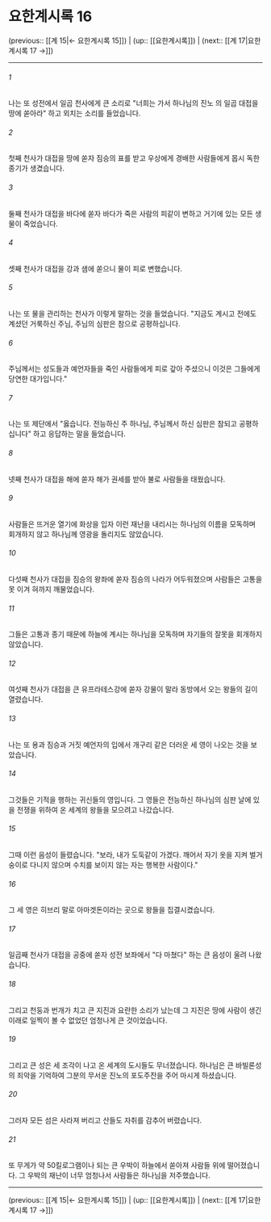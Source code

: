 # 요한계시록 16

(previous:: [[계 15|← 요한계시록 15]]) | (up:: [[요한계시록]]) | (next:: [[계 17|요한계시록 17 →]])

***




###### 1 

나는 또 성전에서 일곱 천사에게 큰 소리로 "너희는 가서 하나님의 진노 의 일곱 대접을 땅에 쏟아라" 하고 외치는 소리를 들었습니다. 



###### 2 

첫째 천사가 대접을 땅에 쏟자 짐승의 표를 받고 우상에게 경배한 사람들에게 몹시 독한 종기가 생겼습니다. 



###### 3 

둘째 천사가 대접을 바다에 쏟자 바다가 죽은 사람의 피같이 변하고 거기에 있는 모든 생물이 죽었습니다. 



###### 4 

셋째 천사가 대접을 강과 샘에 쏟으니 물이 피로 변했습니다. 



###### 5 

나는 또 물을 관리하는 천사가 이렇게 말하는 것을 들었습니다. "지금도 계시고 전에도 계셨던 거룩하신 주님, 주님의 심판은 참으로 공평하십니다. 



###### 6 

주님께서는 성도들과 예언자들을 죽인 사람들에게 피로 갚아 주셨으니 이것은 그들에게 당연한 대가입니다." 



###### 7 

나는 또 제단에서 "옳습니다. 전능하신 주 하나님, 주님께서 하신 심판은 참되고 공평하십니다" 하고 응답하는 말을 들었습니다. 



###### 8 

넷째 천사가 대접을 해에 쏟자 해가 권세를 받아 불로 사람들을 태웠습니다. 



###### 9 

사람들은 뜨거운 열기에 화상을 입자 이런 재난을 내리시는 하나님의 이름을 모독하며 회개하지 않고 하나님께 영광을 돌리지도 않았습니다. 



###### 10 

다섯째 천사가 대접을 짐승의 왕좌에 쏟자 짐승의 나라가 어두워졌으며 사람들은 고통을 못 이겨 혀까지 깨물었습니다. 



###### 11 

그들은 고통과 종기 때문에 하늘에 계시는 하나님을 모독하며 자기들의 잘못을 회개하지 않았습니다. 



###### 12 

여섯째 천사가 대접을 큰 유프라테스강에 쏟자 강물이 말라 동방에서 오는 왕들의 길이 열렸습니다. 



###### 13 

나는 또 용과 짐승과 거짓 예언자의 입에서 개구리 같은 더러운 세 영이 나오는 것을 보았습니다. 



###### 14 

그것들은 기적을 행하는 귀신들의 영입니다. 그 영들은 전능하신 하나님의 심판 날에 있을 전쟁을 위하여 온 세계의 왕들을 모으려고 나갔습니다. 



###### 15 

그때 이런 음성이 들렸습니다. "보라, 내가 도둑같이 가겠다. 깨어서 자기 옷을 지켜 벌거숭이로 다니지 않으며 수치를 보이지 않는 자는 행복한 사람이다." 



###### 16 

그 세 영은 히브리 말로 아마겟돈이라는 곳으로 왕들을 집결시켰습니다. 



###### 17 

일곱째 천사가 대접을 공중에 쏟자 성전 보좌에서 "다 마쳤다" 하는 큰 음성이 울려 나왔습니다. 



###### 18 

그리고 천둥과 번개가 치고 큰 지진과 요란한 소리가 났는데 그 지진은 땅에 사람이 생긴 이래로 일찍이 볼 수 없었던 엄청나게 큰 것이었습니다. 



###### 19 

그리고 큰 성은 세 조각이 나고 온 세계의 도시들도 무너졌습니다. 하나님은 큰 바빌론성의 죄악을 기억하여 그분의 무서운 진노의 포도주잔을 주어 마시게 하셨습니다. 



###### 20 

그러자 모든 섬은 사라져 버리고 산들도 자취를 감추어 버렸습니다. 



###### 21 

또 무게가 약 50킬로그램이나 되는 큰 우박이 하늘에서 쏟아져 사람들 위에 떨어졌습니다. 그 우박의 재난이 너무 엄청나서 사람들은 하나님을 저주했습니다.

***

(previous:: [[계 15|← 요한계시록 15]]) | (up:: [[요한계시록]]) | (next:: [[계 17|요한계시록 17 →]])
